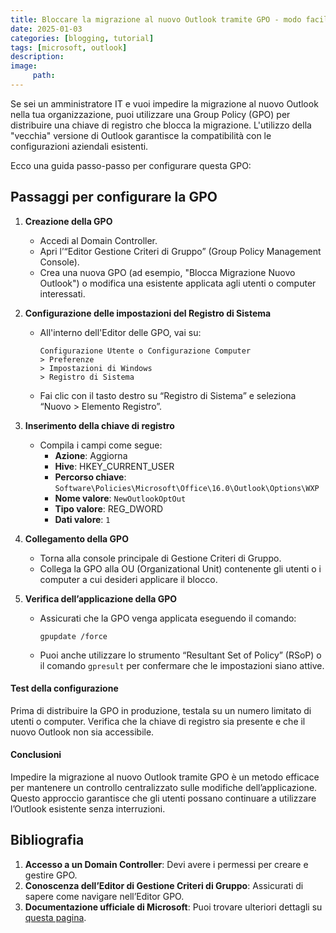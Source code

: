 ```yaml
---
title: Bloccare la migrazione al nuovo Outlook tramite GPO - modo facile
date: 2025-01-03
categories: [blogging, tutorial]
tags: [microsoft, outlook]
description:
image:
     path: 
---
```


Se sei un amministratore IT e vuoi impedire la migrazione al nuovo Outlook nella tua organizzazione, puoi utilizzare una Group Policy (GPO) per distribuire una chiave di registro che blocca la migrazione. L'utilizzo della "vecchia" versione di Outlook garantisce la compatibilità con le configurazioni aziendali esistenti.

Ecco una guida passo-passo per configurare questa GPO:


## Passaggi per configurare la GPO

1. **Creazione della GPO**
   - Accedi al Domain Controller.
   - Apri l’“Editor Gestione Criteri di Gruppo” (Group Policy Management Console).
   - Crea una nuova GPO (ad esempio, "Blocca Migrazione Nuovo Outlook") o modifica una esistente applicata agli utenti o computer interessati.

2. **Configurazione delle impostazioni del Registro di Sistema**
   - All'interno dell'Editor delle GPO, vai su:
     ```
     Configurazione Utente o Configurazione Computer
     > Preferenze
     > Impostazioni di Windows
     > Registro di Sistema
     ```
   - Fai clic con il tasto destro su “Registro di Sistema” e seleziona “Nuovo > Elemento Registro”.
   
3. **Inserimento della chiave di registro**
   - Compila i campi come segue:
     - **Azione**: Aggiorna
     - **Hive**: HKEY_CURRENT_USER
     - **Percorso chiave**: `Software\Policies\Microsoft\Office\16.0\Outlook\Options\WXP`  
     - **Nome valore**: `NewOutlookOptOut`
     - **Tipo valore**: REG_DWORD
     - **Dati valore**: `1`

4. **Collegamento della GPO**
   - Torna alla console principale di Gestione Criteri di Gruppo.
   - Collega la GPO alla OU (Organizational Unit) contenente gli utenti o i computer a cui desideri applicare il blocco.

5. **Verifica dell’applicazione della GPO**
   - Assicurati che la GPO venga applicata eseguendo il comando:
     ```
     gpupdate /force
     ```
   - Puoi anche utilizzare lo strumento “Resultant Set of Policy” (RSoP) o il comando `gpresult` per confermare che le impostazioni siano attive.

#### Test della configurazione
Prima di distribuire la GPO in produzione, testala su un numero limitato di utenti o computer. Verifica che la chiave di registro sia presente e che il nuovo Outlook non sia accessibile.

#### Conclusioni
Impedire la migrazione al nuovo Outlook tramite GPO è un metodo efficace per mantenere un controllo centralizzato sulle modifiche dell’applicazione. Questo approccio garantisce che gli utenti possano continuare a utilizzare l’Outlook esistente senza interruzioni.

## Bibliografia
1. **Accesso a un Domain Controller**: Devi avere i permessi per creare e gestire GPO.
2. **Conoscenza dell’Editor di Gestione Criteri di Gruppo**: Assicurati di sapere come navigare nell’Editor GPO.
3. **Documentazione ufficiale di Microsoft**: Puoi trovare ulteriori dettagli su [questa pagina](https://learn.microsoft.com/en-us/microsoft-365-apps/outlook/get-started/control-install?WT.mc_id=M365-MVP-5005337#opt-out-of-new-outlook-migration).


